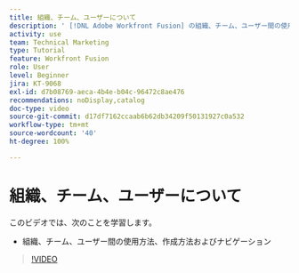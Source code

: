 ```yaml
---
title: 組織、チーム、ユーザーについて
description: ' [!DNL Adobe Workfront Fusion] の組織、チーム、ユーザー間の使用方法、作成方法およびナビゲーションについて説明します。'
activity: use
team: Technical Marketing
type: Tutorial
feature: Workfront Fusion
role: User
level: Beginner
jira: KT-9068
exl-id: d7b08769-aeca-4b4e-b04c-96472c8ae476
recommendations: noDisplay,catalog
doc-type: video
source-git-commit: d17df7162ccaab6b62db34209f50131927c0a532
workflow-type: tm+mt
source-wordcount: '40'
ht-degree: 100%

---
```


# 組織、チーム、ユーザーについて

このビデオでは、次のことを学習します。

* 組織、チーム、ユーザー間の使用方法、作成方法およびナビゲーション

>[!VIDEO](https://video.tv.adobe.com/v/335309/?quality=12&learn=on&enablevpops)
